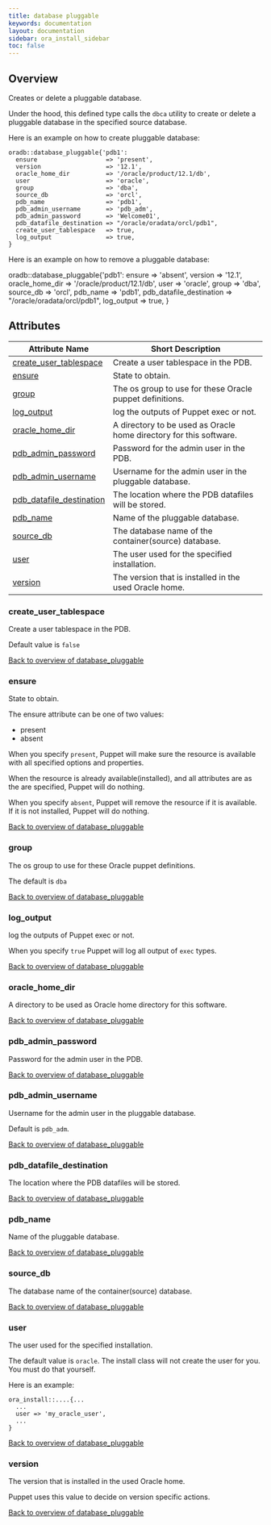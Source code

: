 ```yaml
---
title: database pluggable
keywords: documentation
layout: documentation
sidebar: ora_install_sidebar
toc: false
---
```

## Overview

Creates or delete a pluggable database.

Under the hood, this defined type calls the `dbca` utility to create or delete a pluggable database in the specified source database.

Here is an example on how to create pluggable database:

```puppet
oradb::database_pluggable{'pdb1':
  ensure                   => 'present',
  version                  => '12.1',
  oracle_home_dir          => '/oracle/product/12.1/db',
  user                     => 'oracle',
  group                    => 'dba',
  source_db                => 'orcl',
  pdb_name                 => 'pdb1',
  pdb_admin_username       => 'pdb_adm',
  pdb_admin_password       => 'Welcome01',
  pdb_datafile_destination => "/oracle/oradata/orcl/pdb1",
  create_user_tablespace   => true,
  log_output               => true,
}
```
Here is an example on how to remove a pluggable database:

oradb::database_pluggable{'pdb1':
  ensure                   => 'absent',
  version                  => '12.1',
  oracle_home_dir          => '/oracle/product/12.1/db',
  user                     => 'oracle',
  group                    => 'dba',
  source_db                => 'orcl',
  pdb_name                 => 'pdb1',
  pdb_datafile_destination => "/oracle/oradata/orcl/pdb1",
  log_output               => true,
}





## Attributes



Attribute Name                                                           | Short Description                                                  |
------------------------------------------------------------------------ | ------------------------------------------------------------------ |
[create_user_tablespace](#database_pluggable_create_user_tablespace)     | Create a user tablespace in the PDB.                               |
[ensure](#database_pluggable_ensure)                                     | State to obtain.                                                   |
[group](#database_pluggable_group)                                       | The os group to use for these Oracle puppet definitions.           |
[log_output](#database_pluggable_log_output)                             | log the outputs of Puppet exec or not.                             |
[oracle_home_dir](#database_pluggable_oracle_home_dir)                   | A directory to be used as Oracle home directory for this software. |
[pdb_admin_password](#database_pluggable_pdb_admin_password)             | Password for the admin user in the PDB.                            |
[pdb_admin_username](#database_pluggable_pdb_admin_username)             | Username for the admin user in the pluggable database.             |
[pdb_datafile_destination](#database_pluggable_pdb_datafile_destination) | The location where the PDB datafiles will be stored.               |
[pdb_name](#database_pluggable_pdb_name)                                 | Name of the pluggable database.                                    |
[source_db](#database_pluggable_source_db)                               | The database name of the container(source) database.               |
[user](#database_pluggable_user)                                         | The user used for the specified installation.                      |
[version](#database_pluggable_version)                                   | The version that is installed in the used Oracle home.             |




### create_user_tablespace<a name='database_pluggable_create_user_tablespace'>

Create a user tablespace in the PDB.

Default value is `false`

[Back to overview of database_pluggable](#attributes)


### ensure<a name='database_pluggable_ensure'>

State to obtain.

The ensure attribute can be one of two values:

- present
- absent

When you specify `present`, Puppet will make sure the resource is available with all specified options and properties.

When the resource is already available(installed), and all attributes are as the are specified, Puppet will do nothing.

When you specify `absent`, Puppet will remove the resource if it is available. If it is not installed, Puppet will do nothing.

[Back to overview of database_pluggable](#attributes)


### group<a name='database_pluggable_group'>

The os group to use for these Oracle puppet definitions.

The default is `dba`

[Back to overview of database_pluggable](#attributes)


### log_output<a name='database_pluggable_log_output'>

log the outputs of Puppet exec or not.

When you specify `true` Puppet will log all output of `exec` types. 

[Back to overview of database_pluggable](#attributes)


### oracle_home_dir<a name='database_pluggable_oracle_home_dir'>

A directory to be used as Oracle home directory for this software.

[Back to overview of database_pluggable](#attributes)


### pdb_admin_password<a name='database_pluggable_pdb_admin_password'>

Password for the admin user in the PDB.

[Back to overview of database_pluggable](#attributes)


### pdb_admin_username<a name='database_pluggable_pdb_admin_username'>

Username for the admin user in the pluggable database.

Default is `pdb_adm`.

[Back to overview of database_pluggable](#attributes)


### pdb_datafile_destination<a name='database_pluggable_pdb_datafile_destination'>

The location where the PDB datafiles will be stored.

[Back to overview of database_pluggable](#attributes)


### pdb_name<a name='database_pluggable_pdb_name'>

Name of the pluggable database.

[Back to overview of database_pluggable](#attributes)


### source_db<a name='database_pluggable_source_db'>

The database name of the container(source) database.

[Back to overview of database_pluggable](#attributes)


### user<a name='database_pluggable_user'>

The user used for the specified installation.

The default value is `oracle`. The install class will not create the user for you. You must do that yourself.

Here is an example:

```puppet
ora_install::....{...
  ...
  user => 'my_oracle_user',
  ...
}
```

[Back to overview of database_pluggable](#attributes)


### version<a name='database_pluggable_version'>

The version that is installed in the used Oracle home.

Puppet uses this value to decide on version specific actions.

[Back to overview of database_pluggable](#attributes)

